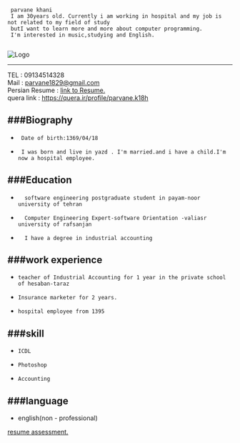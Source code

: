 ﻿### 
```
 parvane khani
 I am 30years old. Currently i am working in hospital and my job is not related to my field of study 
 butI want to learn more and more about computer programming.
 I'm interested in music,studying and English.
 
```
![Logo](https://parvanekh.github.io/IMG_9184.JPG)

---

TEL  : 09134514328 <br/>
Mail : parvane1829@gmail.com <br/>
Persian Resume : [link to Resume.](https://parvanekh.github.io/resume.pdf) <br/>
quera link : https://quera.ir/profile/parvane.k18h

###Biography
---
+      Date of birth:1369/04/18 
+      I was born and live in yazd . I'm married.and i have a child.I'm now a hospital employee.



###Education
---
+       software engineering postgraduate student in payam-noor university of tehran
+       Computer Engineering Expert-software Orientation -valiasr university of rafsanjan
+       I have a degree in industrial accounting 


###work experience
---
+     teacher of Industrial Accounting for 1 year in the private school of hesaban-taraz

+     Insurance marketer for 2 years.
 
+     hospital employee from 1395 



###skill
---
+     ICDL
  
+     Photoshop

+     Accounting


###language
---
+    english(non - professional)


[resume assessment.](https://parvanekh.github.io/PKH_CV_CheckList_AR_3983.pdf)<br/>

